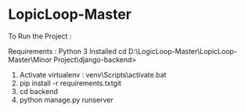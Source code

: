 # LopicLoop-Master
To Run the Project :

Requirements : Python 3 Installed
cd D:\LogicLoop-Master\LopicLoop-Master\Minor Project\django-backend>
1. Activate virtualenv :
     venv\Scripts\activate.bat
2. pip install -r requirements.txtgit
3. cd backend
4. python manage.py runserver
